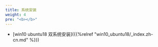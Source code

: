 ```yaml
---
title: 系统安装
weight: 4
pre: "<b></b>"
---
```


* [win10 ubuntu18 双系统安装]({{%relref "win10_ubuntu18/_index.zh-cn.md" %}})


